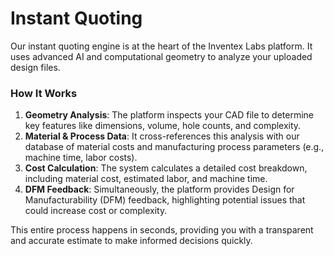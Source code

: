 # Instant Quoting

Our instant quoting engine is at the heart of the Inventex Labs platform. It uses advanced AI and computational geometry to analyze your uploaded design files.

### How It Works

1.  **Geometry Analysis**: The platform inspects your CAD file to determine key features like dimensions, volume, hole counts, and complexity.
2.  **Material & Process Data**: It cross-references this analysis with our database of material costs and manufacturing process parameters (e.g., machine time, labor costs).
3.  **Cost Calculation**: The system calculates a detailed cost breakdown, including material cost, estimated labor, and machine time.
4.  **DFM Feedback**: Simultaneously, the platform provides Design for Manufacturability (DFM) feedback, highlighting potential issues that could increase cost or complexity.

This entire process happens in seconds, providing you with a transparent and accurate estimate to make informed decisions quickly.
